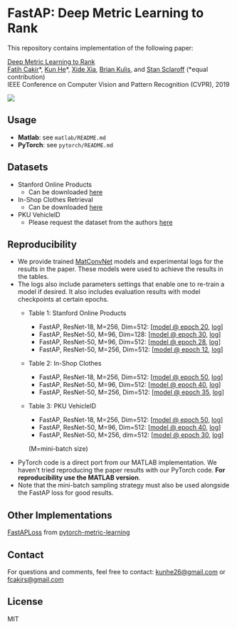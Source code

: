 # FastAP: Deep Metric Learning to Rank
This repository contains implementation of the following paper:

[Deep Metric Learning to Rank](http://openaccess.thecvf.com/content_CVPR_2019/html/Cakir_Deep_Metric_Learning_to_Rank_CVPR_2019_paper.html)<br>
[Fatih Cakir](http://cs-people.bu.edu/fcakir/)\*, [Kun He](http://cs-people.bu.edu/hekun/)\*, [Xide Xia](https://xidexia.github.io), [Brian Kulis](http://people.bu.edu/bkulis/), and [Stan Sclaroff](http://www.cs.bu.edu/~sclaroff/) (*equal contribution)<br>
IEEE Conference on Computer Vision and Pattern Recognition (CVPR), 2019

![](fastap_github.jpg)
## Usage 
* **Matlab**: see `matlab/README.md`
* **PyTorch**: see `pytorch/README.md`

## Datasets
* Stanford Online Products
  * Can be downloaded [here](http://cvgl.stanford.edu/projects/lifted_struct/)
* In-Shop Clothes Retrieval
  * Can be downloaded [here](http://mmlab.ie.cuhk.edu.hk/projects/DeepFashion.html)
* PKU VehicleID
  * Please request the dataset from the authors [here](https://pkuml.org/resources/pku-vehicleid.html)

## Reproducibility
* We provide trained [MatConvNet](https://www.vlfeat.org/matconvnet/quick/) models and experimental logs for the results in the paper. These models were used to achieve the results in the tables.
* The logs also include parameters settings that enable one to re-train a model if desired. It also includes evaluation results with model checkpoints at certain epochs.
    * Table 1: Stanford Online Products
        * FastAP, ResNet-18, M=256, Dim=512: [[model @ epoch 20](https://drive.google.com/file/d/1sPCG34rV4Bqf0aWF7GrFIDUK7DGjcaB5/view?usp=sharing), [log](https://drive.google.com/open?id=14m3fHgeZu8MIAePFHXe141R60KRwH1d8)]
        * FastAP, ResNet-50, M=96, Dim=128: [[model @ epoch 30](https://drive.google.com/open?id=1yGUVTskdERdLeF85GP-lLRnwS0KhpvvL), [log](https://drive.google.com/open?id=1A0G1aUBS7URotInbT7eBbys4xfARvCCe)]
        * FastAP, ResNet-50, M=96, Dim=512: [[model @ epoch 28](https://drive.google.com/file/d/14yEyAYhGzNygBBn8r2RcZut_Ye14mJoK/view?usp=sharing), [log](https://drive.google.com/open?id=19mpLn1OqA2nqpMZtvZ3GvFk_VppOOPTc)]
        * FastAP, ResNet-50, M=256, Dim=512: [[model @ epoch 12](https://drive.google.com/open?id=1WfV1ArXHG4oksHGE8DZRDwsxupoO60sD), [log](https://drive.google.com/open?id=1shvC5qB8O0l6vH1qa2SG1oxX8_jM1gdi)]
    * Table 2: In-Shop Clothes
        * FastAP, ResNet-18, M=256, Dim=512: [[model @ epoch 50](https://drive.google.com/open?id=1ZZ-Fpx9uPkRL-QXL-8-RcROjQVOLcbr5), [log](https://drive.google.com/file/d/1osxoHsMy11v-kvUNTuRG3luhsxMMn78B/view?usp=sharing)]
        * FastAP, ResNet-50, M=96, Dim=512: [[model @ epoch 40](https://drive.google.com/open?id=1PyiHog7fJp_InvqdAO0dzyJDRMNvAXxm), [log](https://drive.google.com/open?id=14IPgDfkbKo9PnrgMFFRDSIBRW1xwRYs5)]
        * FastAP, ResNet-50, M=256, Dim=512: [[model @ epoch 35](https://drive.google.com/open?id=1T5IynM63YqnGslnMGppJsmtJdHIWamJv), [log](https://drive.google.com/open?id=1oud9i87FTJE7Ei636bjxqgBXpahysRKK)]
    * Table 3: PKU VehicleID
        * FastAP, ResNet-18, M=256, Dim=512: [[model @ epoch 50](https://drive.google.com/open?id=1KsUF2SzkhvBOkHzbrXKj7H5KtN6Z3hRJ), [log](https://drive.google.com/open?id=155Ce-FmI6dmMgJnXdESVHx08unU3jWX2)]
        * FastAP, ResNet-50, M=96, Dim=512: [[model @ epoch 40](https://drive.google.com/open?id=1AblJelRHStBfWwmZeoRM8iEpNRNdOobn), [log](https://drive.google.com/open?id=1twswLE-j9kLxUsk5Ku7vWqBp0Sml65sG)]
        * FastAP, ResNet-50, M=256, dim=512: [[model @ epoch 30](https://drive.google.com/open?id=1MAimhKEyEfq2LDYnUaDburFH2YsUhrpA), [log](https://drive.google.com/open?id=1CtNk-wxSZToO703OvfK8ndFQzFnpOvVS)]
        
        (M=mini-batch size)
 * PyTorch code is a direct port from our MATLAB implementation. We haven't tried reproducing the paper results with our PyTorch code. **For reproducibility use the MATLAB version**. 
 * Note that the mini-batch sampling strategy must also be used alongside the FastAP loss for good results.
 
## Other Implementations
[FastAPLoss](https://kevinmusgrave.github.io/pytorch-metric-learning/losses/#fastaploss) from [pytorch-metric-learning](https://github.com/KevinMusgrave/pytorch-metric-learning)

## Contact
For questions and comments, feel free to contact: kunhe26@gmail.com or fcakirs@gmail.com

## License
MIT
